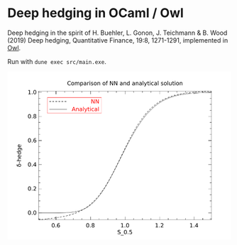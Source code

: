 # Deep hedging in OCaml / Owl

Deep hedging in the spirit of H. Buehler, L. Gonon, J. Teichmann & B. Wood (2019) Deep hedging, Quantitative Finance, 19:8, 1271-1291, implemented in [Owl](https://ocaml.xyz).

Run with `dune exec src/main.exe`.

![Example result](delta_0.5.png)
